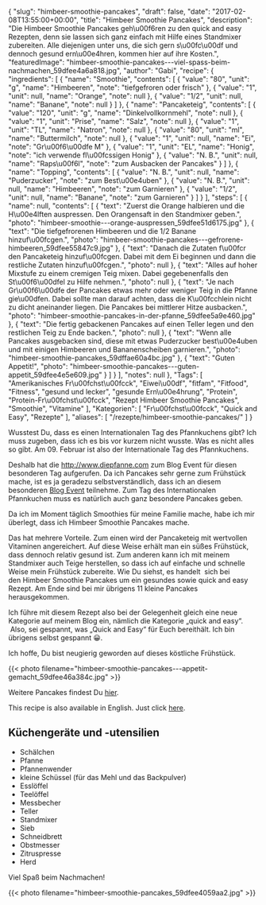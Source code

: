 {
    "slug": "himbeer-smoothie-pancakes",
    "draft": false,
    "date": "2017-02-08T13:55:00+00:00",
    "title": "Himbeer Smoothie Pancakes",
    "description": "Die Himbeer Smoothie Pancakes geh\u00f6ren zu den quick and easy Rezepten, denn sie lassen sich ganz einfach mit Hilfe eines Standmixer zubereiten. Alle diejenigen unter uns, die sich gern s\u00fc\u00df und dennoch gesund ern\u00e4hren, kommen hier auf ihre Kosten.",
    "featuredImage": "himbeer-smoothie-pancakes---viel-spass-beim-nachmachen_59dfee4a6a818.jpg",
    "author": "Gabi",
    "recipe": {
        "ingredients": [
            {
                "name": "Smoothie",
                "contents": [
                    {
                        "value": "80",
                        "unit": "g",
                        "name": "Himbeeren",
                        "note": "tiefgefroren oder frisch"
                    },
                    {
                        "value": "1",
                        "unit": null,
                        "name": "Orange",
                        "note": null
                    },
                    {
                        "value": "1\/2",
                        "unit": null,
                        "name": "Banane",
                        "note": null
                    }
                ]
            },
            {
                "name": "Pancaketeig",
                "contents": [
                    {
                        "value": "120",
                        "unit": "g",
                        "name": "Dinkelvollkornmehl",
                        "note": null
                    },
                    {
                        "value": "1",
                        "unit": "Prise",
                        "name": "Salz",
                        "note": null
                    },
                    {
                        "value": "1",
                        "unit": "TL",
                        "name": "Natron",
                        "note": null
                    },
                    {
                        "value": "80",
                        "unit": "ml",
                        "name": "Buttermilch",
                        "note": null
                    },
                    {
                        "value": "1",
                        "unit": null,
                        "name": "Ei",
                        "note": "Gr\u00f6\u00dfe M"
                    },
                    {
                        "value": "1",
                        "unit": "EL",
                        "name": "Honig",
                        "note": "ich verwende fl\u00fcssigen Honig"
                    },
                    {
                        "value": "N. B.",
                        "unit": null,
                        "name": "Raps\u00f6l",
                        "note": "zum Ausbacken der Pancakes"
                    }
                ]
            },
            {
                "name": "Topping",
                "contents": [
                    {
                        "value": "N. B.",
                        "unit": null,
                        "name": "Puderzucker",
                        "note": "zum Best\u00e4uben"
                    },
                    {
                        "value": "N. B.",
                        "unit": null,
                        "name": "Himbeeren",
                        "note": "zum Garnieren"
                    },
                    {
                        "value": "1\/2",
                        "unit": null,
                        "name": "Banane",
                        "note": "zum Garnieren"
                    }
                ]
            }
        ],
        "steps": [
            {
                "name": null,
                "contents": [
                    {
                        "text": "Zuerst die Orange halbieren und die H\u00e4lften auspressen. Den Orangensaft in den Standmixer geben.",
                        "photo": "himbeer-smoothie---orange-auspressen_59dfee51d6175.jpg"
                    },
                    {
                        "text": "Die tiefgefrorenen Himbeeren und die 1\/2 Banane hinzuf\u00fcgen.",
                        "photo": "himbeer-smoothie-pancakes---gefrorene-himbeeren_59dfee55847c9.jpg"
                    },
                    {
                        "text": "Danach die Zutaten f\u00fcr den Pancaketeig hinzuf\u00fcgen. Dabei mit dem Ei beginnen und dann die restliche Zutaten hinzuf\u00fcgen.",
                        "photo": null
                    },
                    {
                        "text": "Alles auf hoher Mixstufe zu einem cremigen Teig mixen. Dabei gegebenenfalls den St\u00f6\u00dfel zu Hilfe nehmen.",
                        "photo": null
                    },
                    {
                        "text": "Je nach Gr\u00f6\u00dfe der Pancakes etwas mehr oder weniger Teig in die Pfanne gie\u00dfen. Dabei sollte man darauf achten, dass die K\u00fcchlein nicht zu dicht aneinander liegen. Die Pancakes bei mittlerer Hitze ausbacken.",
                        "photo": "himbeer-smoothie-pancakes-in-der-pfanne_59dfee5a9e460.jpg"
                    },
                    {
                        "text": "Die fertig gebackenen Pancakes auf einen Teller legen und den restlichen Teig zu Ende backen.",
                        "photo": null
                    },
                    {
                        "text": "Wenn alle Pancakes ausgebacken sind, diese mit etwas Puderzucker best\u00e4uben und mit einigen Himbeeren und Bananenscheiben garnieren.",
                        "photo": "himbeer-smoothie-pancakes_59dffae60a4bc.jpg"
                    },
                    {
                        "text": "Guten Appetit!",
                        "photo": "himbeer-smoothie-pancakes---guten-appetit_59dfee4e5e609.jpg"
                    }
                ]
            }
        ],
        "notes": null
    },
    "Tags": [
        "Amerikanisches Fr\u00fchst\u00fcck",
        "Eiwei\u00df",
        "fitfam",
        "Fitfood",
        "Fitness",
        "gesund und lecker",
        "gesunde Ern\u00e4hrung",
        "Protein",
        "Protein-Fr\u00fchst\u00fcck",
        "Rezept Himbeer Smoothie Pancakes",
        "Smoothie",
        "Vitamine"
    ],
    "Kategorien": [
        "Fr\u00fchst\u00fcck",
        "Quick and Easy",
        "Rezepte"
    ],
    "aliases": [
        "\/rezepte\/himbeer-smoothie-pancakes\/"
    ]
}

Wusstest Du, dass es einen Internationalen Tag des Pfannkuchens gibt? Ich muss zugeben, dass ich es bis vor kurzem nicht wusste. Was es nicht alles so gibt. Am 09. Februar ist also der Internationale Tag des Pfannkuchens.

Deshalb hat die <http://www.diepfanne.com> zum Blog Event für diesen besonderen Tag aufgerufen. Da ich Pancakes sehr gerne zum Frühstück mache, ist es ja geradezu selbstverständlich, dass ich an diesem besonderen [Blog Event][1] teilnehme. Zum Tag des Internationalen Pfannkuchen muss es natürlich auch ganz besondere Pancakes geben.

Da ich im Moment täglich Smoothies für meine Familie mache, habe ich mir überlegt, dass ich Himbeer Smoothie Pancakes mache.

Das hat mehrere Vorteile. Zum einen wird der Pancaketeig mit wertvollen Vitaminen angereichert. Auf diese Weise erhält man ein süßes Frühstück, dass dennoch relativ gesund ist. Zum anderen kann ich mit meinem Standmixer auch Teige herstellen, so dass ich auf einfache und schnelle Weise mein Frühstück zubereite. Wie Du siehst, es handelt  sich bei den Himbeer Smoothie Pancakes um ein gesundes sowie quick and easy Rezept. Am Ende sind bei mir übrigens 11 kleine Pancakes herausgekommen.

Ich führe mit diesem Rezept also bei der Gelegenheit gleich eine neue Kategorie auf meinem Blog ein, nämlich die Kategorie &#8222;quick and easy&#8220;.  Also, sei gespannt, was &#8222;Quick and Easy&#8220; für Euch bereithält. Ich bin übrigens selbst gespannt &#x1f600;.

Ich hoffe, Du bist neugierig geworden auf dieses köstliche Frühstück.

{{< photo filename="himbeer-smoothie-pancakes---appetit-gemacht_59dfee46a384c.jpg" >}}

Weitere Pancakes findest Du <a href="https://kochfokus.de/?s=pancakes">hier</a>.

This recipe is also available in English. Just click <a href="https://deliciouslygabi.com/recipe/easy-peasy-healthy-raspberry-smoothie-pancakes/">here</a>.

## Küchengeräte und -utensilien


- Schälchen
- Pfanne
- Pfannenwender
- kleine Schüssel (für das Mehl und das Backpulver)
- Esslöffel
- Teelöffel
- Messbecher
- Teller
- Standmixer
- Sieb
- Schneidbrett
- Obstmesser
- Zitruspresse
- Herd

Viel Spaß beim Nachmachen!

{{< photo filename="himbeer-smoothie-pancakes_59dfee4059aa2.jpg" >}}

 [1]: https://www.diepfanne.com/blog/blog-event-mit-gewinnspiel-zum-internationalen-tag-des-pfannkuchens